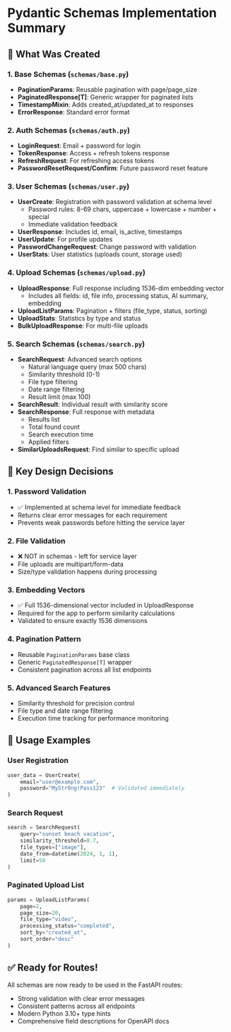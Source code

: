 # Pydantic Schemas Implementation Summary

## 🎯 What Was Created

### 1. Base Schemas (`schemas/base.py`)
- **PaginationParams**: Reusable pagination with page/page_size
- **PaginatedResponse[T]**: Generic wrapper for paginated lists
- **TimestampMixin**: Adds created_at/updated_at to responses
- **ErrorResponse**: Standard error format

### 2. Auth Schemas (`schemas/auth.py`)
- **LoginRequest**: Email + password for login
- **TokenResponse**: Access + refresh tokens response
- **RefreshRequest**: For refreshing access tokens
- **PasswordResetRequest/Confirm**: Future password reset feature

### 3. User Schemas (`schemas/user.py`)
- **UserCreate**: Registration with password validation at schema level
  - Password rules: 8-69 chars, uppercase + lowercase + number + special
  - Immediate validation feedback
- **UserResponse**: Includes id, email, is_active, timestamps
- **UserUpdate**: For profile updates
- **PasswordChangeRequest**: Change password with validation
- **UserStats**: User statistics (uploads count, storage used)

### 4. Upload Schemas (`schemas/upload.py`)
- **UploadResponse**: Full response including 1536-dim embedding vector
  - Includes all fields: id, file info, processing status, AI summary, embedding
- **UploadListParams**: Pagination + filters (file_type, status, sorting)
- **UploadStats**: Statistics by type and status
- **BulkUploadResponse**: For multi-file uploads

### 5. Search Schemas (`schemas/search.py`)
- **SearchRequest**: Advanced search options
  - Natural language query (max 500 chars)
  - Similarity threshold (0-1)
  - File type filtering
  - Date range filtering
  - Result limit (max 100)
- **SearchResult**: Individual result with similarity score
- **SearchResponse**: Full response with metadata
  - Results list
  - Total found count
  - Search execution time
  - Applied filters
- **SimilarUploadsRequest**: Find similar to specific upload

## 🔑 Key Design Decisions

### 1. Password Validation
- ✅ Implemented at schema level for immediate feedback
- Returns clear error messages for each requirement
- Prevents weak passwords before hitting the service layer

### 2. File Validation
- ❌ NOT in schemas - left for service layer
- File uploads are multipart/form-data
- Size/type validation happens during processing

### 3. Embedding Vectors
- ✅ Full 1536-dimensional vector included in UploadResponse
- Required for the app to perform similarity calculations
- Validated to ensure exactly 1536 dimensions

### 4. Pagination Pattern
- Reusable `PaginationParams` base class
- Generic `PaginatedResponse[T]` wrapper
- Consistent pagination across all list endpoints

### 5. Advanced Search Features
- Similarity threshold for precision control
- File type and date range filtering
- Execution time tracking for performance monitoring

## 📝 Usage Examples

### User Registration
```python
user_data = UserCreate(
    email="user@example.com",
    password="MyStr0ng!Pass123"  # Validated immediately
)
```

### Search Request
```python
search = SearchRequest(
    query="sunset beach vacation",
    similarity_threshold=0.7,
    file_types=["image"],
    date_from=datetime(2024, 1, 1),
    limit=50
)
```

### Paginated Upload List
```python
params = UploadListParams(
    page=2,
    page_size=20,
    file_type="video",
    processing_status="completed",
    sort_by="created_at",
    sort_order="desc"
)
```

## ✅ Ready for Routes!

All schemas are now ready to be used in the FastAPI routes:
- Strong validation with clear error messages
- Consistent patterns across all endpoints
- Modern Python 3.10+ type hints
- Comprehensive field descriptions for OpenAPI docs
